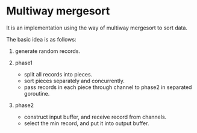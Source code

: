 # Multiway mergesort

It is an implementation using the way of multiway mergesort to sort data.

The basic idea is as follows:

1. generate random records.

2. phase1
    - split all records into pieces.
    - sort pieces separately and concurrently.
    - pass records in each piece through channel to phase2 in separated goroutine.
    
3. phase2
    - construct input buffer, and receive record from channels.
    - select the min record, and put it into output buffer.